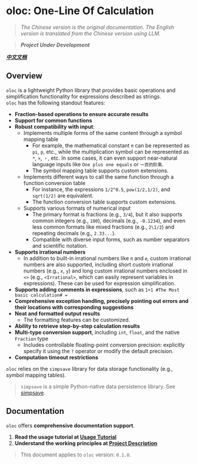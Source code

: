 # oloc: One-Line Of Calculation  

> *The Chinese version is the original documentation. The English version is translated from the Chinese version using LLM.*  

> ***Project Under Development***  

***[中文文档](README_zh.md)***  

## Overview  

`oloc` is a lightweight Python library that provides basic operations and simplification functionality for expressions described as strings.  
`oloc` has the following standout features:  

- **Fraction-based operations to ensure accurate results**  
- **Support for common functions**  
- **Robust compatibility with input**:  
    - Implements multiple forms of the same content through a symbol mapping table  
      - For example, the mathematical constant `π` can be represented as `pi`, `p`, etc., while the multiplication symbol can be represented as `*`, `×`, `・`, etc. In some cases, it can even support near-natural language inputs like `One plus one equals` or `一百的阶乘`.  
      - The symbol mapping table supports custom extensions.  
    - Implements different ways to call the same function through a function conversion table  
      - For instance, the expressions `1/2^0.5`, `pow(1/2,1/2)`, and `sqrt(1/2)` are equivalent.  
      - The function conversion table supports custom extensions.  
    - Supports various formats of numerical input  
      - The primary format is fractions (e.g., `3/4`), but it also supports common integers (e.g., `100`), decimals (e.g., `-0.1234`), and even less common formats like mixed fractions (e.g., `2\1/2`) and repeating decimals (e.g., `2.33...`).  
      - Compatible with diverse input forms, such as number separators and scientific notation.  
- **Supports irrational numbers**  
  - In addition to built-in irrational numbers like `π` and `𝑒`, custom irrational numbers are also supported, including short custom irrational numbers (e.g., `x`, `y`) and long custom irrational numbers enclosed in `<>` (e.g., `<Irrational>`, which can easily represent variables in expressions). These can be used for expression simplification.  
- **Supports adding comments in expressions**, such as `1+1 #The Most basic calculation# =`  
- **Comprehensive exception handling, precisely pointing out errors and their locations with corresponding suggestions**  
- **Neat and formatted output results**  
  - The formatting features can be customized.  
- **Ability to retrieve step-by-step calculation results**  
- **Multi-type conversion support**, including `int`, `float`, and the native `Fraction` type  
  - Includes controllable floating-point conversion precision: explicitly specify it using the `?` operator or modify the default precision.  
- **Computation timeout restrictions**  

`oloc` relies on the `simpsave` library for data storage functionality (e.g., symbol mapping tables).  
> `simpsave` is a simple Python-native data persistence library. See [simpsave](https://github.com/Water-Run/SimpSave).  

## Documentation  

`oloc` offers **comprehensive documentation support**.  

1. **Read the usage tutorial at [Usage Tutorial](doc/en/User%20Guide/User%20Guide%20Directory.md)**  
2. **Understand the working principles at [Project Description](doc/zh/项目说明/项目说明梗概.md)**  

> This document applies to `oloc` version: `0.1.0`.